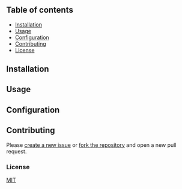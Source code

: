# <app-name>

<!-- Required - Short description of the project -->

## Table of contents

- [Installation](#installation)
- [Usage](#usage)
- [Configuration](#configuration)
- [Contributing](#contributing)
- [License](#license)

## Installation

<!-- Required - Describe how to install the app and any eventual dependency, with optional images/videos -->

## Usage

<!-- Required - Describe how to run/test/deploy the app, with optional images/videos -->

## Configuration

<!-- Optional - Describe how to configure and/or customize the app -->

## Contributing

Please [create a new issue](https://github.com/<user>/<repo>/issues/new) or [fork the repository](https://github.com/<user>/<repo>/fork) and open a new pull request.

### License

[MIT](https://<user>.mit-license.org)
